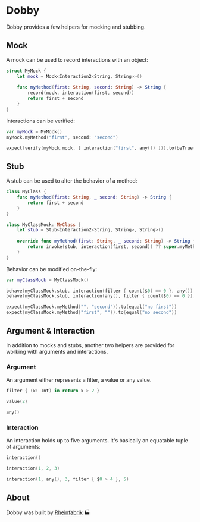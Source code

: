 # Dobby

Dobby provides a few helpers for mocking and stubbing.

## Mock

A mock can be used to record interactions with an object:

```swift
struct MyMock {
    let mock = Mock<Interaction2<String, String>>()
    
    func myMethod(first: String, second: String) -> String {
        record(mock, interaction(first, second))
        return first + second
    }
}
```

Interactions can be verified:

```swift
var myMock = MyMock()
myMock.myMethod("first", second: "second")

expect(verify(myMock.mock, [ interaction("first", any()) ])).to(beTrue())
```

## Stub

A stub can be used to alter the behavior of a method:

```swift
class MyClass {
    func myMethod(first: String, _ second: String) -> String {
        return first + second
    }
}
```

```swift
class MyClassMock: MyClass {
    let stub = Stub<Interaction2<String, String>, String>()
    
    override func myMethod(first: String, _ second: String) -> String {
        return invoke(stub, interaction(first, second)) ?? super.myMethod(first, second)
    }
}
```

Behavior can be modified on-the-fly:

```swift
var myClassMock = MyClassMock()

behave(myClassMock.stub, interaction(filter { count($0) == 0 }, any()), "no first")
behave(myClassMock.stub, interaction(any(), filter { count($0) == 0 }), "no second")

expect(myClassMock.myMethod("", "second")).to(equal("no first"))
expect(myClassMock.myMethod("first", "")).to(equal("no second"))
```

## Argument & Interaction

In addition to mocks and stubs, another two helpers are provided for working with arguments and interactions.

### Argument

An argument either represents a filter, a value or any value.

```swift
filter { (x: Int) in return x > 2 }
```

```swift
value(2)
```

```swift
any()
```

### Interaction

An interaction holds up to five arguments. It's basically an equatable tuple of arguments:

```swift
interaction()
```

```swift
interaction(1, 2, 3)
```

```swift
interaction(1, any(), 3, filter { $0 > 4 }, 5)
```

## About

Dobby was built by [Rheinfabrik](http://www.rheinfabrik.de) 🏭
